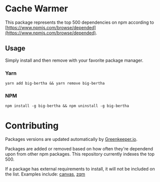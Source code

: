 # Cache Warmer

This package represents the top 500 dependencies on npm according to [https://www.npmjs.com/browse/depended](https://www.npmjs.com/browse/depended).

## Usage
Simply install and then remove with your favorite package manager.

### Yarn

```
yarn add big-bertha && yarn remove big-bertha
```

### NPM

```
npm install -g big-bertha && npm uninstall -g big-bertha
```

# Contributing

Packages versions are updated automatically by [Greenkeeper.io](https://greenkeeper.io/).

Packages are added or removed based on how often they're dependend upon from other npm packages. This repository currently indexes the top 500.

If a package has external requirements to install, it will not be included on the list. Examples include: [canvas](https://github.com/Automattic/node-canvas), [zqm](https://github.com/JustinTulloss/zeromq.node)
